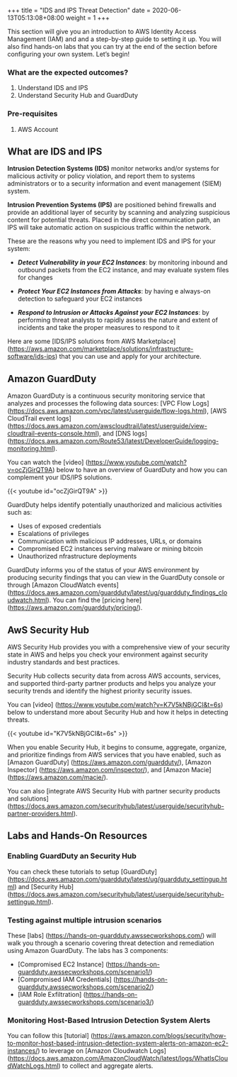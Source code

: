 +++
title = "IDS and IPS Threat Detection"
date =  2020-06-13T05:13:08+08:00
weight = 1
+++

This section will give you an introduction to AWS Identity Access Management (IAM) and and a step-by-step guide to setting it up. You will also find hands-on labs that you can try at the end of the section before configuring your own system. Let’s begin!

### What are the expected outcomes?

1. Understand IDS and IPS
2. Understand Security Hub and GuardDuty

### Pre-requisites

1. AWS Account

## What are IDS and IPS

**Intrusion Detection Systems (IDS)** monitor networks and/or systems for malicious activity or policy violation, and report them to systems administrators or to a security information and event management (SIEM) system. 

**Intrusion Prevention Systems (IPS)** are positioned
behind firewalls and provide an additional layer of security by scanning and analyzing suspicious content for potential threats. Placed in the direct communication path, an IPS will take automatic action on suspicious traffic within the network.

These are the reasons why you need to implement IDS and IPS for your system:

* ***Detect Vulnerability in your EC2 Instances***: by monitoring inbound and outbound packets from the EC2 instance, and may evaluate system files for changes

* ***Protect Your EC2 Instances from Attacks***: by having e always-on detection to safeguard your EC2 instances

* ***Respond to Intrusion or Attacks Against your EC2 Instances***: by performing  threat analysts to rapidly assess the nature and extent of incidents and take the
proper measures to respond to it

Here are some [IDS/IPS solutions from AWS Marketplace] (https://aws.amazon.com/marketplace/solutions/infrastructure-software/ids-ips) that you can use and apply for your architecture.

## Amazon GuardDuty

Amazon GuardDuty is a continuous security monitoring service that analyzes and processes the following data sources: [VPC Flow Logs] (https://docs.aws.amazon.com/vpc/latest/userguide/flow-logs.html), [AWS CloudTrail event logs] (https://docs.aws.amazon.com/awscloudtrail/latest/userguide/view-cloudtrail-events-console.html), and [DNS logs] (https://docs.aws.amazon.com/Route53/latest/DeveloperGuide/logging-monitoring.html).

You can watch the [video] (https://www.youtube.com/watch?v=ocZjGirQT9A) below to have an overview of GuardDuty and how you can complement your IDS/IPS solutions.

{{< youtube id="ocZjGirQT9A" >}}

GuardDuty helps identify potentially unauthorized and malicious activities such as:

* Uses of exposed credentials
* Escalations of privileges
* Communication with malicious IP addresses, URLs, or domains
* Compromised EC2 instances serving malware or mining bitcoin
* Unauthorized nfrastructure deployments

GuardDuty informs you of the status of your AWS environment by producing security findings that you can view in the GuardDuty console or through [Amazon CloudWatch events] (https://docs.aws.amazon.com/guardduty/latest/ug/guardduty_findings_cloudwatch.html). You can find the [pricing here] (https://aws.amazon.com/guardduty/pricing/).

## AwS Security Hub

AWS Security Hub provides you with a comprehensive view of your security state in AWS and helps you check your environment against security industry standards and best practices.

Security Hub collects security data from across AWS accounts, services, and supported third-party partner products and helps you analyze your security trends and identify the highest priority security issues.

You can [video] (https://www.youtube.com/watch?v=K7V5kNBjGCI&t=6s) below to understand more about Security Hub and how it helps in detecting threats.

{{< youtube id="K7V5kNBjGCI&t=6s" >}}

When you enable Security Hub, it begins to consume, aggregate, organize, and prioritize findings from AWS services that you have enabled, such as [Amazon GuardDuty] (https://aws.amazon.com/guardduty/), [Amazon Inspector] (https://aws.amazon.com/inspector/), and [Amazon Macie] (https://aws.amazon.com/macie/). 

You can also [integrate AWS Security Hub with partner security products and solutions] (https://docs.aws.amazon.com/securityhub/latest/userguide/securityhub-partner-providers.html). 

## Labs and Hands-On Resources

### Enabling GuardDuty an Security Hub

You can check these tutorials  to setup [GuardDuty] (https://docs.aws.amazon.com/guardduty/latest/ug/guardduty_settingup.html) and [Security Hub] (https://docs.aws.amazon.com/securityhub/latest/userguide/securityhub-settingup.html).

### Testing against multiple intrusion scenarios

These [labs] (https://hands-on-guardduty.awssecworkshops.com/) will walk you through a scenario covering threat detection and remediation using Amazon GuardDuty. The labs has 3 components:
* [Compromised EC2 Instance] (https://hands-on-guardduty.awssecworkshops.com/scenario1/)
* [Compromised IAM Credentials] (https://hands-on-guardduty.awssecworkshops.com/scenario2/)
* [IAM Role Exfiltration] (https://hands-on-guardduty.awssecworkshops.com/scenario3/)

### Monitoring Host-Based Intrusion Detection System Alerts

You can follow this [tutorial] (https://aws.amazon.com/blogs/security/how-to-monitor-host-based-intrusion-detection-system-alerts-on-amazon-ec2-instances/) to leverage on [Amazon Cloudwatch Logs] (https://docs.aws.amazon.com/AmazonCloudWatch/latest/logs/WhatIsCloudWatchLogs.html) to collect and aggregate alerts.